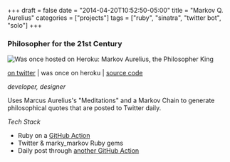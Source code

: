 +++
draft = false
date = "2014-04-20T10:52:50-05:00"
title = "Markov Q. Aurelius"
categories = ["projects"]
tags = ["ruby", "sinatra", "twitter bot", "solo"]
+++

### Philosopher for the 21st Century

![Was once hosted on Heroku: Markov Aurelius, the Philosopher King](/img/mqa.png)

[on twitter](https://twitter.com/markovQaurelius) | was once on heroku | [source code](https://github.com/chrisbodhi/stoic_generator)

_developer, designer_

Uses Marcus Aurelius's "Meditations" and a Markov Chain to generate philosophical quotes that are posted to Twitter daily.

_Tech Stack_

- Ruby on a [GitHub Action](https://github.com/chrisbodhi/stoic_generator/blob/trunk/.github/workflows/generate-tweet.yml)
- Twitter & marky_markov Ruby gems
- Daily post through [another GitHub Action](https://github.com/chrisbodhi/stoic_generator/blob/trunk/.github/workflows/send-tweet.yml)
